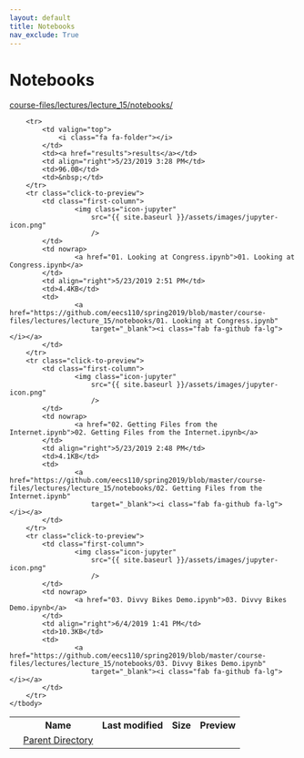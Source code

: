 ```yaml
---
layout: default
title: Notebooks
nav_exclude: True
---
```


# Notebooks

[course-files/lectures/lecture_15/notebooks/](.)

<table class="tbl-files">
    <tbody>
        <tr>
            <th valign="top"></th>
            <th>Name</th>
            <th>Last modified</th>
            <th>Size</th>
            <th>Preview</th>
        </tr>
        <tr>
            <td valign="top">
                <i class="fa fa-folder-open"></i>
            </td>
            <td><a href="../">Parent Directory</a></td>
            <td>&nbsp;</td>
            <td>&nbsp;</td>
            <td>&nbsp;</td>
        </tr>

        <tr>
            <td valign="top">
                <i class="fa fa-folder"></i>
            </td>
            <td><a href="results">results</a></td>
            <td align="right">5/23/2019 3:28 PM</td>
            <td>96.0B</td>
            <td>&nbsp;</td>
        </tr>
        <tr class="click-to-preview">
            <td class="first-column">
                    <img class="icon-jupyter"
                        src="{{ site.baseurl }}/assets/images/jupyter-icon.png"
                        />
            </td>
            <td nowrap>
                    <a href="01. Looking at Congress.ipynb">01. Looking at Congress.ipynb</a>
            </td>
            <td align="right">5/23/2019 2:51 PM</td>
            <td>4.4KB</td>
            <td>
                    <a href="https://github.com/eecs110/spring2019/blob/master/course-files/lectures/lecture_15/notebooks/01. Looking at Congress.ipynb"
                        target="_blank"><i class="fab fa-github fa-lg"></i></a>
            </td>
        </tr>
        <tr class="click-to-preview">
            <td class="first-column">
                    <img class="icon-jupyter"
                        src="{{ site.baseurl }}/assets/images/jupyter-icon.png"
                        />
            </td>
            <td nowrap>
                    <a href="02. Getting Files from the Internet.ipynb">02. Getting Files from the Internet.ipynb</a>
            </td>
            <td align="right">5/23/2019 2:48 PM</td>
            <td>4.1KB</td>
            <td>
                    <a href="https://github.com/eecs110/spring2019/blob/master/course-files/lectures/lecture_15/notebooks/02. Getting Files from the Internet.ipynb"
                        target="_blank"><i class="fab fa-github fa-lg"></i></a>
            </td>
        </tr>
        <tr class="click-to-preview">
            <td class="first-column">
                    <img class="icon-jupyter"
                        src="{{ site.baseurl }}/assets/images/jupyter-icon.png"
                        />
            </td>
            <td nowrap>
                    <a href="03. Divvy Bikes Demo.ipynb">03. Divvy Bikes Demo.ipynb</a>
            </td>
            <td align="right">6/4/2019 1:41 PM</td>
            <td>10.3KB</td>
            <td>
                    <a href="https://github.com/eecs110/spring2019/blob/master/course-files/lectures/lecture_15/notebooks/03. Divvy Bikes Demo.ipynb"
                        target="_blank"><i class="fab fa-github fa-lg"></i></a>
            </td>
        </tr>
    </tbody>
</table>

